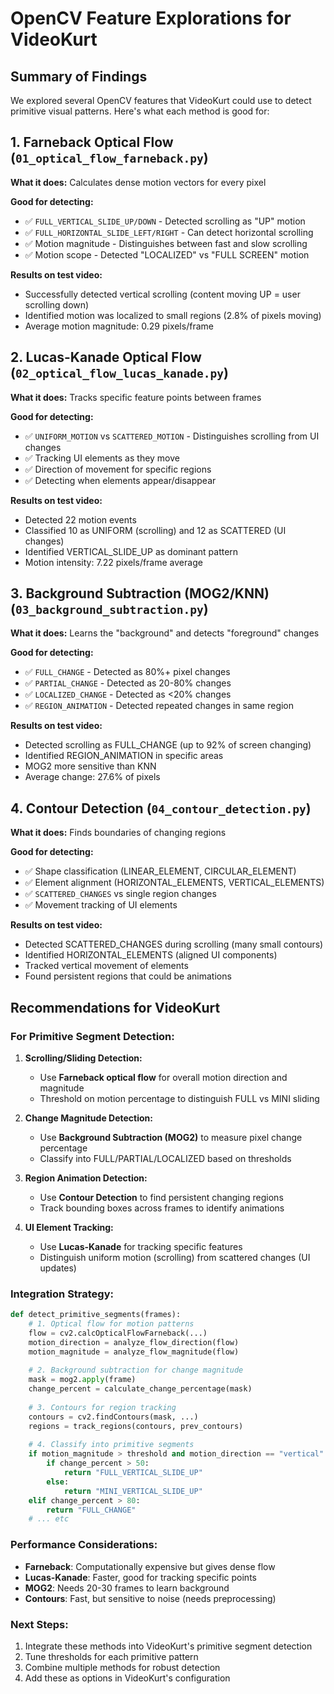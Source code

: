 # OpenCV Feature Explorations for VideoKurt

## Summary of Findings

We explored several OpenCV features that VideoKurt could use to detect primitive visual patterns. Here's what each method is good for:

## 1. **Farneback Optical Flow** (`01_optical_flow_farneback.py`)
**What it does:** Calculates dense motion vectors for every pixel

**Good for detecting:**
- ✅ `FULL_VERTICAL_SLIDE_UP/DOWN` - Detected scrolling as "UP" motion
- ✅ `FULL_HORIZONTAL_SLIDE_LEFT/RIGHT` - Can detect horizontal scrolling
- ✅ Motion magnitude - Distinguishes between fast and slow scrolling
- ✅ Motion scope - Detected "LOCALIZED" vs "FULL SCREEN" motion

**Results on test video:**
- Successfully detected vertical scrolling (content moving UP = user scrolling down)
- Identified motion was localized to small regions (2.8% of pixels moving)
- Average motion magnitude: 0.29 pixels/frame

## 2. **Lucas-Kanade Optical Flow** (`02_optical_flow_lucas_kanade.py`)
**What it does:** Tracks specific feature points between frames

**Good for detecting:**
- ✅ `UNIFORM_MOTION` vs `SCATTERED_MOTION` - Distinguishes scrolling from UI changes
- ✅ Tracking UI elements as they move
- ✅ Direction of movement for specific regions
- ✅ Detecting when elements appear/disappear

**Results on test video:**
- Detected 22 motion events
- Classified 10 as UNIFORM (scrolling) and 12 as SCATTERED (UI changes)
- Identified VERTICAL_SLIDE_UP as dominant pattern
- Motion intensity: 7.22 pixels/frame average

## 3. **Background Subtraction (MOG2/KNN)** (`03_background_subtraction.py`)
**What it does:** Learns the "background" and detects "foreground" changes

**Good for detecting:**
- ✅ `FULL_CHANGE` - Detected as 80%+ pixel changes
- ✅ `PARTIAL_CHANGE` - Detected as 20-80% changes
- ✅ `LOCALIZED_CHANGE` - Detected as <20% changes
- ✅ `REGION_ANIMATION` - Detected repeated changes in same region

**Results on test video:**
- Detected scrolling as FULL_CHANGE (up to 92% of screen changing)
- Identified REGION_ANIMATION in specific areas
- MOG2 more sensitive than KNN
- Average change: 27.6% of pixels

## 4. **Contour Detection** (`04_contour_detection.py`)
**What it does:** Finds boundaries of changing regions

**Good for detecting:**
- ✅ Shape classification (LINEAR_ELEMENT, CIRCULAR_ELEMENT)
- ✅ Element alignment (HORIZONTAL_ELEMENTS, VERTICAL_ELEMENTS)
- ✅ `SCATTERED_CHANGES` vs single region changes
- ✅ Movement tracking of UI elements

**Results on test video:**
- Detected SCATTERED_CHANGES during scrolling (many small contours)
- Identified HORIZONTAL_ELEMENTS (aligned UI components)
- Tracked vertical movement of elements
- Found persistent regions that could be animations

## Recommendations for VideoKurt

### For Primitive Segment Detection:

1. **Scrolling/Sliding Detection:**
   - Use **Farneback optical flow** for overall motion direction and magnitude
   - Threshold on motion percentage to distinguish FULL vs MINI sliding

2. **Change Magnitude Detection:**
   - Use **Background Subtraction (MOG2)** to measure pixel change percentage
   - Classify into FULL/PARTIAL/LOCALIZED based on thresholds

3. **Region Animation Detection:**
   - Use **Contour Detection** to find persistent changing regions
   - Track bounding boxes across frames to identify animations

4. **UI Element Tracking:**
   - Use **Lucas-Kanade** for tracking specific features
   - Distinguish uniform motion (scrolling) from scattered changes (UI updates)

### Integration Strategy:

```python
def detect_primitive_segments(frames):
    # 1. Optical flow for motion patterns
    flow = cv2.calcOpticalFlowFarneback(...)
    motion_direction = analyze_flow_direction(flow)
    motion_magnitude = analyze_flow_magnitude(flow)
    
    # 2. Background subtraction for change magnitude
    mask = mog2.apply(frame)
    change_percent = calculate_change_percentage(mask)
    
    # 3. Contours for region tracking
    contours = cv2.findContours(mask, ...)
    regions = track_regions(contours, prev_contours)
    
    # 4. Classify into primitive segments
    if motion_magnitude > threshold and motion_direction == "vertical":
        if change_percent > 50:
            return "FULL_VERTICAL_SLIDE_UP"
        else:
            return "MINI_VERTICAL_SLIDE_UP"
    elif change_percent > 80:
        return "FULL_CHANGE"
    # ... etc
```

### Performance Considerations:

- **Farneback**: Computationally expensive but gives dense flow
- **Lucas-Kanade**: Faster, good for tracking specific points
- **MOG2**: Needs 20-30 frames to learn background
- **Contours**: Fast, but sensitive to noise (needs preprocessing)

### Next Steps:

1. Integrate these methods into VideoKurt's primitive segment detection
2. Tune thresholds for each primitive pattern
3. Combine multiple methods for robust detection
4. Add these as options in VideoKurt's configuration
